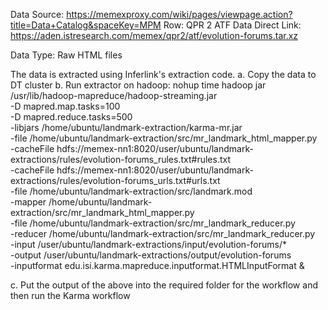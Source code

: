Data Source: https://memexproxy.com/wiki/pages/viewpage.action?title=Data+Catalog&spaceKey=MPM
			 Row: QPR 2 ATF Data
			 Direct Link: https://aden.istresearch.com/memex/qpr2/atf/evolution-forums.tar.xz

Data Type: Raw HTML files

The data is extracted using Inferlink's extraction code.
a. Copy the data to DT cluster
b. Run extractor on hadoop:
nohup time hadoop jar /usr/lib/hadoop-mapreduce/hadoop-streaming.jar \
    -D mapred.map.tasks=100 \
    -D mapred.reduce.tasks=500 \
    -libjars /home/ubuntu/landmark-extraction/karma-mr.jar \
    -file /home/ubuntu/landmark-extraction/src/mr_landmark_html_mapper.py \
    -cacheFile hdfs://memex-nn1:8020/user/ubuntu/landmark-extractions/rules/evolution-forums_rules.txt#rules.txt \
    -cacheFile hdfs://memex-nn1:8020/user/ubuntu/landmark-extractions/rules/evolution-forums_urls.txt#urls.txt \
    -file /home/ubuntu/landmark-extraction/src/landmark.mod \
    -mapper /home/ubuntu/landmark-extraction/src/mr_landmark_html_mapper.py \
    -file /home/ubuntu/landmark-extraction/src/mr_landmark_reducer.py \
    -reducer /home/ubuntu/landmark-extraction/src/mr_landmark_reducer.py \
    -input /user/ubuntu/landmark-extractions/input/evolution-forums/* \
    -output /user/ubuntu/landmark-extractions/output/evolution-forums \
    -inputformat edu.isi.karma.mapreduce.inputformat.HTMLInputFormat &

c. Put the output of the above into the required folder for the workflow and then run the Karma workflow


